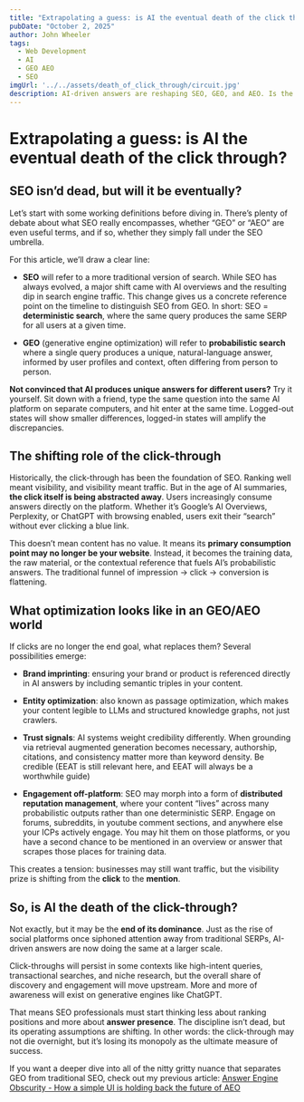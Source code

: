```yaml
---
title: "Extrapolating a guess: is AI the eventual death of the click through?"
pubDate: "October 2, 2025"
author: John Wheeler
tags:
  - Web Development
  - AI
  - GEO AEO
  - SEO
imgUrl: '../../assets/death_of_click_through/circuit.jpg'
description: AI-driven answers are reshaping SEO, GEO, and AEO. Is the click-through dying? Explore how AI overviews shift search, traffic, and brand visibility.
---
```


# Extrapolating a guess: is AI the eventual death of the click through?

## SEO isn’d dead, but will it be eventually?

Let’s start with some working definitions before diving in. There’s plenty of debate about what SEO really encompasses, whether “GEO” or “AEO” are even useful terms, and if so, whether they simply fall under the SEO umbrella.

For this article, we’ll draw a clear line:

*   **SEO** will refer to a more traditional version of search. While SEO has always evolved, a major shift came with AI overviews and the resulting dip in search engine traffic. This change gives us a concrete reference point on the timeline to distinguish SEO from GEO. In short: SEO = **deterministic search**, where the same query produces the same SERP for all users at a given time.
    
*   **GEO** (generative engine optimization) will refer to **probabilistic search** where a single query produces a unique, natural-language answer, informed by user profiles and context, often differing from person to person.
    

**Not convinced that AI produces unique answers for different users?** Try it yourself. Sit down with a friend, type the same question into the same AI platform on separate computers, and hit enter at the same time. Logged-out states will show smaller differences, logged-in states will amplify the discrepancies.

## The shifting role of the click-through

Historically, the click-through has been the foundation of SEO. Ranking well meant visibility, and visibility meant traffic. But in the age of AI summaries, **the click itself is being abstracted away**. Users increasingly consume answers directly on the platform. Whether it’s Google’s AI Overviews, Perplexity, or ChatGPT with browsing enabled, users exit their “search” without ever clicking a blue link.

This doesn’t mean content has no value. It means its **primary consumption point may no longer be your website**. Instead, it becomes the training data, the raw material, or the contextual reference that fuels AI’s probabilistic answers. The traditional funnel of impression → click → conversion is flattening.

## What optimization looks like in an GEO/AEO world

If clicks are no longer the end goal, what replaces them? Several possibilities emerge:

*   **Brand imprinting**: ensuring your brand or product is referenced directly in AI answers by including semantic triples in your content.
    
*   **Entity optimization**: also known as passage optimization, which makes your content legible to LLMs and structured knowledge graphs, not just crawlers.
    
*   **Trust signals**: AI systems weight credibility differently. When grounding via retrieval augmented generation becomes necessary, authorship, citations, and consistency matter more than keyword density. Be credible (EEAT is still relevant here, and EEAT will always be a worthwhile guide)
    
*   **Engagement off-platform**: SEO may morph into a form of **distributed reputation management**, where your content “lives” across many probabilistic outputs rather than one deterministic SERP. Engage on forums, subreddits, in youtube comment sections, and anywhere else your ICPs actively engage. You may hit them on those platforms, or you have a second chance to be mentioned in an overview or answer that scrapes those places for training data.
    

This creates a tension: businesses may still want traffic, but the visibility prize is shifting from the **click** to the **mention**.

## So, is AI the death of the click-through?

Not exactly, but it may be the **end of its dominance**. Just as the rise of social platforms once siphoned attention away from traditional SERPs, AI-driven answers are now doing the same at a larger scale.

Click-throughs will persist in some contexts like high-intent queries, transactional searches, and niche research, but the overall share of discovery and engagement will move upstream. More and more of awareness will exist on generative engines like ChatGPT.

That means SEO professionals must start thinking less about ranking positions and more about **answer presence**. The discipline isn’t dead, but its operating assumptions are shifting. In other words: the click-through may not die overnight, but it’s losing its monopoly as the ultimate measure of success.

If you want a deeper dive into all of the nitty gritty nuance that separates GEO from traditional SEO, check out my previous article: [Answer Engine Obscurity - How a simple UI is holding back the future of AEO](https://www.johnwheelerproduction.com/blog/1-answer-engine-obscurity/)